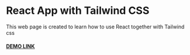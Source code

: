 # React App with Tailwind CSS

This web page is created to learn how to use React together with Tailwind css

#### [DEMO LINK](https://volodymir-tymtsias.github.io/react-tailwind/)
